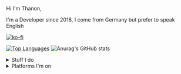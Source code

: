 Hi I'm Thanon, 

I'm a Developer since 2018, I come from Germany but prefer to speak English

[![ko-fi](https://ko-fi.com/img/githubbutton_sm.svg)](https://ko-fi.com/thanonc)

[![Top Languages](https://github-readme-stats-git-masterrstaa-rickstaa.vercel.app/api/top-langs/?username=ThanonC&layout=compact&theme=dark)](https://github.com/anuraghazra/github-readme-stats)
![Anurag's GitHub stats](https://github-readme-stats.vercel.app/api?username=thanonc&show_icons=true&theme=radical)
<details>
  <summary>Stuff I do</summary>
  
  - discord / ts3 / WhatsApp bots in Java, Typescript and JavaScript
  
  - Websites in Html, JavaScript, typescript, css and React

  - Minecraft clients / servers / plugins / mods in Java
</details>

<details>
  <summary>Platforms I'm on</summary>
  
- <a href="https://g.dev/thanon">Google Developers</a>

- <a href="https://stackoverflow.com/users/22878052/thanon">Stack Overflow</a>

- <a href="https://discord.com/users/960946185768685618">Discord</a>

- <a href="https://twitch.tv/thanongaming">Twitch</a>

- <a href="https://www.youtube.com/@TTCallabout">Youtube</a>
</details>
